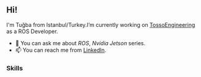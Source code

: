 ## Hi!
I'm Tuğba from Istanbul/Turkey.I’m currently working on [TossoEngineering](https://github.com/TossoEngineerings) as a ROS Developer.

- 💬 You can ask me about *ROS*, *Nvidia Jetson* series.
- 📫 You can reach me from [LinkedIn](https://tr.linkedin.com/in/vtugbakara).


### Skills
